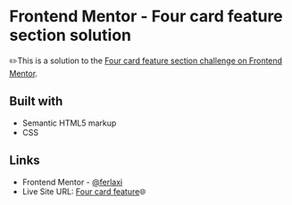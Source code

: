 # Frontend Mentor - Four card feature section solution

✏️This is a solution to the [Four card feature section challenge on Frontend Mentor](https://www.frontendmentor.io/challenges/four-card-feature-section-weK1eFYK).

## Built with

- Semantic HTML5 markup
- CSS

## Links
- Frontend Mentor - [@ferlaxi](https://www.frontendmentor.io/profile/ferlaxi)
- Live Site URL: [Four card feature](https://ferlaxi.github.io/Four-Card-by-Fer/)🌐